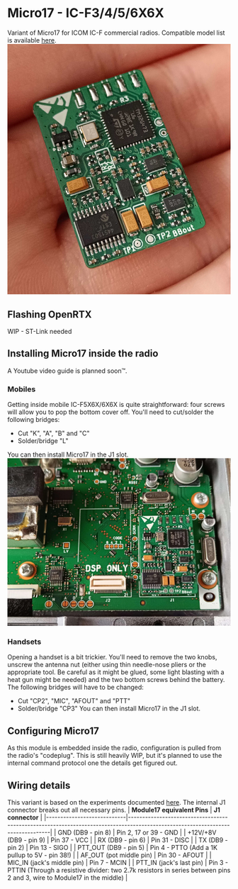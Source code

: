 # Micro17 - IC-F3/4/5/6X6X
Variant of Micro17 for ICOM IC-F commercial radios. Compatible model list is available [here](/icom_ICF3_4_5_6XXX/general_info.md).
![Micro17 connected to an ICOM radio.](/icom_ICF3_4_5_6XXX/icom_micro17_board2.jpg)
## Flashing OpenRTX
WIP - ST-Link needed

## Installing Micro17 inside the radio
A Youtube video guide is planned soon:tm:. 
### Mobiles
Getting inside mobile IC-F5X6X/6X6X is quite straightforward: four screws will allow you to pop the bottom cover off. 
You'll need to cut/solder the following bridges:
* Cut "K", "A", "B" and "C"
* Solder/bridge "L"

You can then install Micro17 in the J1 slot. 
![Micro17 connected to an ICOM radio.](/icom_ICF3_4_5_6XXX/icom_micro17_board1.jpg)
### Handsets
Opening a handset is a bit trickier. You'll need to remove the two knobs, unscrew the antenna nut (either using thin needle-nose pliers or the appropriate tool. Be careful as it might be glued, some light blasting with a heat gun might be needed) and the two bottom screws behind the battery. 
The following bridges will have to be changed: 
* Cut "CP2", "MIC", "AFOUT" and "PTT" 
* Solder/bridge  "CP3"
You can then install Micro17 in the J1 slot.

## Configuring Micro17
As this module is embedded inside the radio, configuration is pulled from the radio's "codeplug". This is still heavily WIP, but it's planned to use the internal command protocol one the details get figured out. 

## Wiring details
This variant is based on the experiments documented [here](https://wiki.m17project.org/icf5060_3060). 
The internal J1 connector breaks out all necessary pins.
| **Module17 equivalent Pins**          | **J1 connector**                                                                                                           |
|----------------------------|--------------------------------------------------------------------------------------------------------------------------------|
| GND (DB9 - pin 8)          | Pin 2, 17 or 39 - GND                                                                                                          |
| +12V/+8V (DB9 - pin 9)         | Pin 37 - VCC                                                                                                                   |
| RX (DB9 - pin 6)           | Pin 31 - DISC                                                                                                                  |
| TX (DB9 - pin 2)           | Pin 13 - SIGO                                                                                                                  |
| PTT_OUT (DB9 - pin 5)      | Pin 4 - PTTO (Add a 1K pullup to 5V - pin 38!)                                                                                 |
| AF_OUT (pot middle pin)    | Pin 30 - AFOUT                                                                                                                 |
| MIC_IN (jack's middle pin) | Pin 7 - MCIN                                                                                                                   |
| PTT_IN (jack's last pin)   | Pin 3 - PTTIN (Through a resistive divider: two 2.7k resistors in series between pins 2 and 3, wire to Module17 in the middle) |



